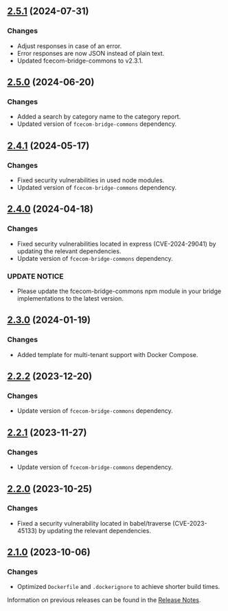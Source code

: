 ## [2.5.1](https://github.com/e-Spirit/fcecom-bridge-api-bigcommerce/compare/v2.5.0...v2.5.1) (2024-07-31)

### Changes
* Adjust responses in case of an error.
* Error responses are now JSON instead of plain text.
* Updated fcecom-bridge-commons to v2.3.1.

## [2.5.0](https://github.com/e-Spirit/fcecom-bridge-api-bigcommerce/compare/v2.4.1...v2.5.0) (2024-06-20)

### Changes
* Added a search by category name to the category report.
* Updated version of `fcecom-bridge-commons` dependency.

## [2.4.1](https://github.com/e-Spirit/fcecom-bridge-api-bigcommerce/compare/v2.4.0...v2.4.1) (2024-05-17)

### Changes
* Fixed security vulnerabilities in used node modules.
* Updated version of `fcecom-bridge-commons` dependency.

## [2.4.0](https://github.com/e-Spirit/fcecom-bridge-api-bigcommerce/compare/v2.3.0...v2.4.0) (2024-04-18)

### Changes
* Fixed security vulnerabilities located in express (CVE-2024-29041) by updating the relevant dependencies.
* Update version of `fcecom-bridge-commons` dependency.

### UPDATE NOTICE
* Please update the fcecom-bridge-commons npm module in your bridge implementations to the latest version.

## [2.3.0](https://github.com/e-Spirit/fcecom-bridge-api-bigcommerce/compare/v2.2.2...v2.3.0) (2024-01-19)

### Changes
* Added template for multi-tenant support with Docker Compose.

## [2.2.2](https://github.com/e-Spirit/fcecom-bridge-api-bigcommerce/compare/v2.2.1...v2.2.2) (2023-12-20)

### Changes

* Update version of `fcecom-bridge-commons` dependency.

## [2.2.1](https://github.com/e-Spirit/fcecom-bridge-api-bigcommerce/compare/v2.2.0...v2.2.1) (2023-11-27)

### Changes
* Update version of `fcecom-bridge-commons` dependency.

## [2.2.0](https://github.com/e-Spirit/fcecom-bridge-api-bigcommerce/compare/v2.1.0...v2.2.0) (2023-10-25)

### Changes
* Fixed a security vulnerability located in babel/traverse (CVE-2023-45133) by updating the relevant dependencies.

## [2.1.0](https://github.com/e-Spirit/fcecom-bridge-api-bigcommerce/compare/v2.0.0...v2.1.0) (2023-10-06)

### Changes
* Optimized `Dockerfile` and `.dockerignore` to achieve shorter build times.

Information on previous releases can be found in the [Release Notes](https://docs.e-spirit.com/ecom/fsconnect-com/FirstSpirit_Connect_for_Commerce_Releasenotes_EN.html).
